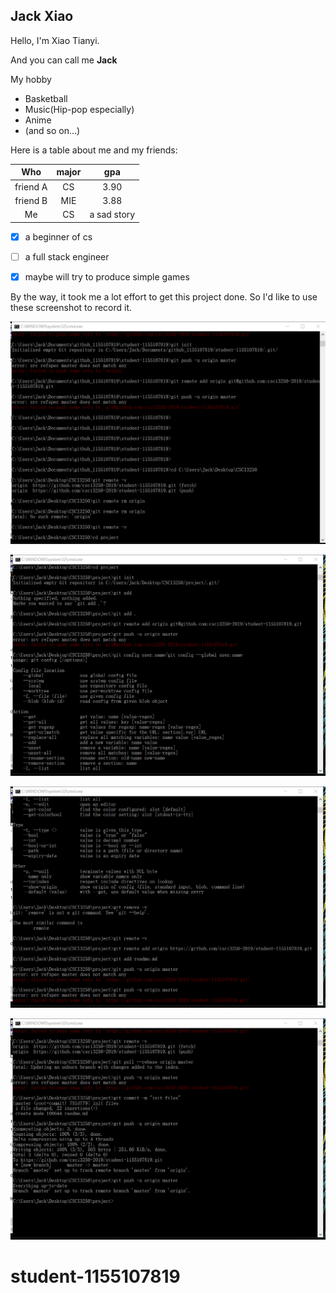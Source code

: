 ## Jack Xiao
Hello, I'm Xiao Tianyi.

And you can call me **Jack**

My hobby
+ Basketball
+ Music(Hip-pop especially)
+ Anime
+ (and so on...)

Here is a table about me and my friends:

| Who       | major | gpa         |
|:--------: | :----:| :----------:|
| friend A  | CS    | 3.90        |
| friend B  | MIE   | 3.88        |
| Me        | CS    | a sad story |


- [X] a beginner of cs
- [ ] a full stack engineer
- [X] maybe will try to produce simple games



By the way,
it took me a lot effort to get this project done.
So I'd like to use these screenshot to record it.

![avatar](/screenshot1.png)

![avatar](/screenshot2.png)

![avatar](/screenshot3.png)

![avatar](/screenshot4.png)

# student-1155107819